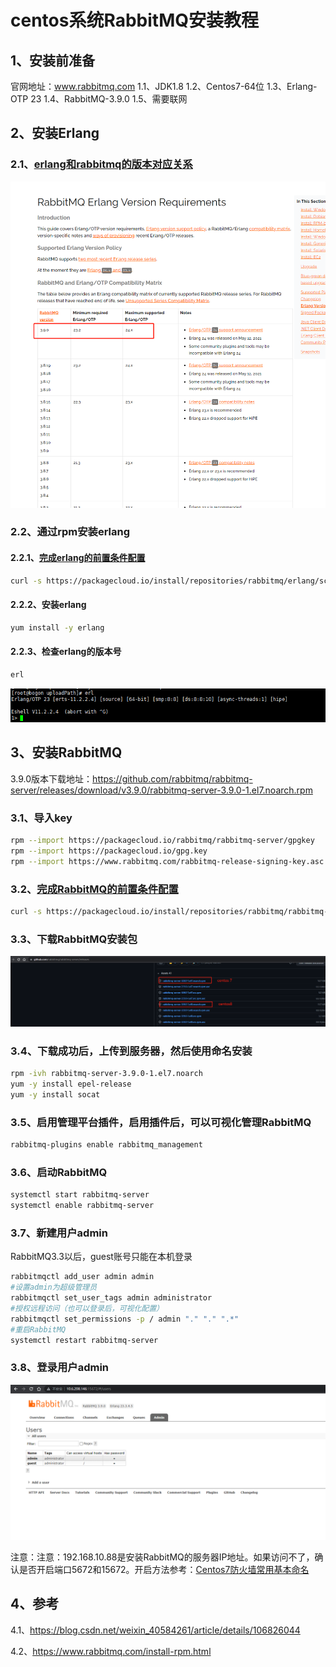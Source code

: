 # centos系统RabbitMQ安装教程
## 1、安装前准备

官网地址：www.rabbitmq.com
1.1、JDK1.8
1.2、Centos7-64位
1.3、Erlang-OTP 23
1.4、RabbitMQ-3.9.0
1.5、需要联网

## 2、安装Erlang

### 2.1、[erlang和rabbitmq的版本对应关系](https://www.rabbitmq.com/which-erlang.html)

![image-20210727111410762](./image/image-20210727111410762.png)

### 2.2、通过rpm安装erlang

#### 2.2.1、[完成erlang的前置条件配置](https://packagecloud.io/rabbitmq/erlang/install#bash-rpm)

```bash
curl -s https://packagecloud.io/install/repositories/rabbitmq/erlang/script.rpm.sh | sudo bash
```

#### 2.2.2、安装erlang

```bash
yum install -y erlang
```

#### 2.2.3、检查erlang的版本号

```bash
erl
```

![image-20210727111852435](./image/image-20210727111852435.png)

## 3、安装RabbitMQ

3.9.0版本下载地址：https://github.com/rabbitmq/rabbitmq-server/releases/download/v3.9.0/rabbitmq-server-3.9.0-1.el7.noarch.rpm

### 3.1、导入key
```bash
rpm --import https://packagecloud.io/rabbitmq/rabbitmq-server/gpgkey
rpm --import https://packagecloud.io/gpg.key
rpm --import https://www.rabbitmq.com/rabbitmq-release-signing-key.asc
```
### 3.2、[完成RabbitMQ的前置条件配置](https://packagecloud.io/rabbitmq/rabbitmq-server/install#bash-rpm)
```bash
curl -s https://packagecloud.io/install/repositories/rabbitmq/rabbitmq-server/script.rpm.sh | sudo bash
```

### 3.3、下载RabbitMQ安装包

![image-20210727112358018](./image/image-20210727112358018.png)

### 3.4、下载成功后，上传到服务器，然后使用命名安装

```bash
rpm -ivh rabbitmq-server-3.9.0-1.el7.noarch
yum -y install epel-release
yum -y install socat
```

### 3.5、启用管理平台插件，启用插件后，可以可视化管理RabbitMQ

```bash
rabbitmq-plugins enable rabbitmq_management
```

### 3.6、启动RabbitMQ

```bash
systemctl start rabbitmq-server
systemctl enable rabbitmq-server
```

### 3.7、新建用户admin

RabbitMQ3.3以后，guest账号只能在本机登录

```bash
rabbitmqctl add_user admin admin
#设置admin为超级管理员
rabbitmqctl set_user_tags admin administrator
#授权远程访问（也可以登录后，可视化配置）
rabbitmqctl set_permissions -p / admin "." "." ".*"
#重启RabbitMQ
systemctl restart rabbitmq-server
```

### 3.8、登录用户admin

![image-20210727113205547](./image/image-20210727113205547.png)

注意：注意：192.168.10.88是安装RabbitMQ的服务器IP地址。如果访问不了，确认是否开启端口5672和15672。开启方法参考：[Centos7防火墙常用基本命名](https://blog.csdn.net/weixin_40584261/article/details/106826961)

## 4、参考

4.1、https://blog.csdn.net/weixin_40584261/article/details/106826044

4.2、https://www.rabbitmq.com/install-rpm.html
